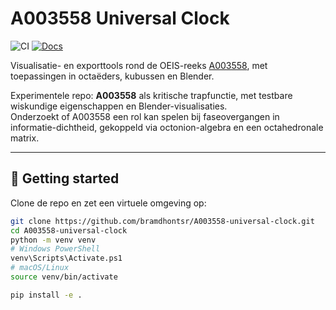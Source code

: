 # A003558 Universal Clock

![CI](https://github.com/bramdhontsr/A003558-universal-clock/actions/workflows/ci.yml/badge.svg)
[![Docs](https://github.com/bramdhontsr/A003558-universal-clock/actions/workflows/pages.yml/badge.svg)](https://bramdhontsr.github.io/A003558-universal-clock/)


Visualisatie- en exporttools rond de OEIS-reeks [A003558](https://oeis.org/A003558), met toepassingen in octaëders, kubussen en Blender.

Experimentele repo: **A003558** als kritische trapfunctie, met testbare wiskundige eigenschappen en Blender-visualisaties.  
Onderzoekt of A003558 een rol kan spelen bij faseovergangen in informatie-dichtheid, gekoppeld via octonion-algebra en een octahedronale matrix.

---

## 🚀 Getting started

Clone de repo en zet een virtuele omgeving op:

```bash
git clone https://github.com/bramdhontsr/A003558-universal-clock.git
cd A003558-universal-clock
python -m venv venv
# Windows PowerShell
venv\Scripts\Activate.ps1
# macOS/Linux
source venv/bin/activate

pip install -e .

